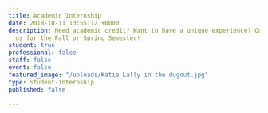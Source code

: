 ```yaml
---
title: Academic Internship
date: 2018-10-11 13:55:12 +0000
description: Need academic credit? Want to have a unique experience? Come work with
  us for the Fall or Spring Semester!
student: true
professional: false
staff: false
event: false
featured_image: "/uploads/Katie Lally in the dugout.jpg"
type: Student-Internship
published: false

---
```

